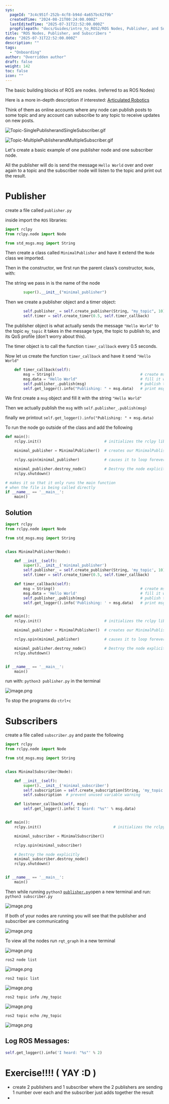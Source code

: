 ```yaml
---
sys:
  pageId: "3c4c951f-252b-4cf8-b94d-4a657bc62f9b"
  createdTime: "2024-08-21T00:24:00.000Z"
  lastEditedTime: "2025-07-31T22:52:00.000Z"
  propFilepath: "docs/Guides/intro_to_ROS2/ROS Nodes, Publisher, and Subscribers .md"
title: "ROS Nodes, Publisher, and Subscribers "
date: "2025-07-31T22:52:00.000Z"
description: ""
tags:
  - "Onboarding"
author: "Overridden author"
draft: false
weight: 142
toc: false
icon: ""
---
```


The basic building blocks of ROS are nodes. (referred to as ROS Nodes)

Here is a more in-depth description if interested: [Articulated Robotics](https://articulatedrobotics.xyz/tutorials/ready-for-ros/ros-overview#2-nodes)

Think of them as online accounts where any node can publish posts to some topic and any account can subscribe to any topic to receive updates on new posts.

![Topic-SinglePublisherandSingleSubscriber.gif](https://docs.ros.org/en/humble/_images/Topic-SinglePublisherandSingleSubscriber.gif)

![Topic-MultiplePublisherandMultipleSubscriber.gif](https://docs.ros.org/en/humble/_images/Topic-MultiplePublisherandMultipleSubscriber.gif)

Let's create a basic example of one publisher node and one subscriber node.

All the publisher will do is send the message `Hello World` over and over again to a topic and the subscriber node will listen to the topic and print out the result.

# Publisher

create a file called `publisher.py` 

inside import the `ROS` libraries:

```python
import rclpy
from rclpy.node import Node

from std_msgs.msg import String
```

Then create a class called `MinimalPublisher` and have it extend the `Node` class we imported.

Then in the constructor, we first run the parent class’s constructor, `Node`, with:

The string we pass in is the name of the node

```python
        super().__init__("minimal_publisher")
```

Then we create a publisher object and a timer object:

```python
        self.publisher_ = self.create_publisher(String, "my_topic", 10)
        self.timer = self.create_timer(0.5, self.timer_callback)
```

The publisher object is what actually sends the message `"Hello World"` to the topic `my_topic` it takes in the message type, the topic to publish to, and its QoS profile (don't worry about this).

The timer object is to call the function `timer_callback` every 0.5 seconds.

Now let us create the function `timer_callback` and have it send `"Hello World"`

```python
    def timer_callback(self):
        msg = String()                                      # create msg object
        msg.data = "Hello World"                            # fill it with data
        self.publisher_.publish(msg)                        # publish the message
        self.get_logger().info("Publishing: " + msg.data)   # print msg
```

We first create a `msg` object and fill it with the string `"Hello World"`

Then we actually publish the `msg` with `self.publisher_.publish(msg)`

finally we printout `self.get_logger().info("Publishing: " + msg.data)`

To run the node go outside of the class and add the following

```python
def main():
    rclpy.init()                            # initializes the rclpy library

    minimal_publisher = MinimalPublisher()  # creates our MinimalPublisher object

    rclpy.spin(minimal_publisher)           # causes it to loop forever

    minimal_publisher.destroy_node()        # Destroy the node explicitly
    rclpy.shutdown()

# makes it so that it only runs the main function
# when the file is being called directly
if __name__ == '__main__': 
    main()
```

## Solution

```python
import rclpy
from rclpy.node import Node

from std_msgs.msg import String


class MinimalPublisher(Node):

    def __init__(self):
        super().__init__('minimal_publisher')
        self.publisher_ = self.create_publisher(String, 'my_topic', 10)
        self.timer = self.create_timer(0.5, self.timer_callback)

    def timer_callback(self):
        msg = String()                                      # create msg object
        msg.data = 'Hello World'                            # fill it with data
        self.publisher_.publish(msg)                        # publish the message
        self.get_logger().info('Publishing: ' + msg.data)   # print msg


def main():
    rclpy.init()                            # initializes the rclpy library

    minimal_publisher = MinimalPublisher()  # creates our MinimalPublisher object

    rclpy.spin(minimal_publisher)           # causes it to loop forever

    minimal_publisher.destroy_node()        # Destroy the node explicitly
    rclpy.shutdown()


if __name__ == '__main__':
    main()
```

run with: `python3 publisher.py` in the terminal

![image.png](https://prod-files-secure.s3.us-west-2.amazonaws.com/d518164a-d88e-44d1-a4ee-3adb3bd8bce0/9214accb-ad5b-44f1-a31c-b3167c59138b/image.png?X-Amz-Algorithm=AWS4-HMAC-SHA256&X-Amz-Content-Sha256=UNSIGNED-PAYLOAD&X-Amz-Credential=ASIAZI2LB466UAPF2CRG%2F20250815%2Fus-west-2%2Fs3%2Faws4_request&X-Amz-Date=20250815T061420Z&X-Amz-Expires=3600&X-Amz-Security-Token=IQoJb3JpZ2luX2VjEAoaCXVzLXdlc3QtMiJHMEUCIEW6oHvD%2Bg3aNOvh0Q63gRhzHpn4UvHrRcAM%2FoGKxFzTAiEA%2BydHZ%2BATCPBPNhAF85I5bwkGbwHp5qhtEt4tFd50%2F6Aq%2FwMIUxAAGgw2Mzc0MjMxODM4MDUiDDBmbszV7p59g3Fs0ircAyh3CSZ5jGV8TLe%2BqnBjlojoPFGStgj6940rGOn22pK4fispMS6GHavEiPi6jOJa42YVzwCjZxGYgKDzR%2Fibn3UhVpnQYiTDzfHXNBS%2BNKNf2jr6UKMt5EAOshV6pif7hBnvtAfLB3Y%2FvFhYQvznTl0ygNsc39nzB8WRqIKY8tlkSfoGfzK9YAIjWHbRPg8d0KR2lONNJD856KSJh0dOTL4PruyFor384uw15B0xqg6J%2B6FW7ftzZXDs1K0pZ2AQvO1jsBVMSfcN9Zrq6PEtyyJmT%2BDj54BUbFbynHZ9JEv9%2BE%2F97np3HbcmMPaC1PJZxTYDJ%2BPqjLi3Qn9hZkGEwuhMcsRJsXRinR%2FXdWVmfh1YxO7MpWi%2BCeXz%2Fv9nqHGwk8%2Bo%2Bkn%2FOhnF%2FF%2BxRxNgoRqkZ3uNviZ1Fejzuv2wEqh7tsEMUJ9NjB4Sh804wOLs6EwEvKYUsd5JfEHr3JUyrluoWRvXsgbtrbWSUxfuzeGmRb4lmKlL3bzA4a%2BSAFql2HOSKMhWuNi3rVgb%2BNzeYRZ56CbJX%2F%2BG0EaijJfS7vxqZ41gErBASjR3HGpiaLB8L2dqY6TDJm%2F0S31Z8JPixHQvEo0ntTAFyoFmH%2FBaev28Ii2gePGYwqh0mf4fMIyj%2BsQGOqUBagS%2BhJUMptGRd4qcBMFjWUl5%2Bv0AdoGoztdiT3uvPtR8Z9qEKBYDhlLsOSbO7jQ0vybLIv7PeEqWLQU0VCFpNba4BEIAdtuzukSKmnpaemsCJMYG8fNQH3eYXmvPODTvcQQIhTYfRSnnkNRTCSMq%2FiYx5JSpDGNnRMvfykmDlFP2aAlrnsibBJG6Tac9fQM8vkx8SR9nfE9JNq4NjywpAjWiYMQc&X-Amz-Signature=ef2b80409b0739d55e634fd4ef3cca33ee765b7a3b3d9ed982a5cac3a16d144d&X-Amz-SignedHeaders=host&x-amz-checksum-mode=ENABLED&x-id=GetObject)

To stop the programs do `ctrl+c`

# Subscribers

create a file called `subscriber.py` and paste the following

```python
import rclpy
from rclpy.node import Node

from std_msgs.msg import String


class MinimalSubscriber(Node):

    def __init__(self):
        super().__init__('minimal_subscriber')
        self.subscription = self.create_subscription(String, 'my_topic', self.listener_callback, 10)
        self.subscription  # prevent unused variable warning

    def listener_callback(self, msg):
        self.get_logger().info('I heard: "%s"' % msg.data)


def main():
    rclpy.init()                                # initializes the rclpy library

    minimal_subscriber = MinimalSubscriber()

    rclpy.spin(minimal_subscriber)

    # Destroy the node explicitly
    minimal_subscriber.destroy_node()
    rclpy.shutdown()


if __name__ == '__main__':
    main()
```

Then while running `python3` [`publisher.py`](http://publisher.py/)open a new terminal and run: `python3 subscriber.py` 

![image.png](https://prod-files-secure.s3.us-west-2.amazonaws.com/d518164a-d88e-44d1-a4ee-3adb3bd8bce0/611fccf2-c738-4dbd-94e9-98f209092866/image.png?X-Amz-Algorithm=AWS4-HMAC-SHA256&X-Amz-Content-Sha256=UNSIGNED-PAYLOAD&X-Amz-Credential=ASIAZI2LB466UAPF2CRG%2F20250815%2Fus-west-2%2Fs3%2Faws4_request&X-Amz-Date=20250815T061420Z&X-Amz-Expires=3600&X-Amz-Security-Token=IQoJb3JpZ2luX2VjEAoaCXVzLXdlc3QtMiJHMEUCIEW6oHvD%2Bg3aNOvh0Q63gRhzHpn4UvHrRcAM%2FoGKxFzTAiEA%2BydHZ%2BATCPBPNhAF85I5bwkGbwHp5qhtEt4tFd50%2F6Aq%2FwMIUxAAGgw2Mzc0MjMxODM4MDUiDDBmbszV7p59g3Fs0ircAyh3CSZ5jGV8TLe%2BqnBjlojoPFGStgj6940rGOn22pK4fispMS6GHavEiPi6jOJa42YVzwCjZxGYgKDzR%2Fibn3UhVpnQYiTDzfHXNBS%2BNKNf2jr6UKMt5EAOshV6pif7hBnvtAfLB3Y%2FvFhYQvznTl0ygNsc39nzB8WRqIKY8tlkSfoGfzK9YAIjWHbRPg8d0KR2lONNJD856KSJh0dOTL4PruyFor384uw15B0xqg6J%2B6FW7ftzZXDs1K0pZ2AQvO1jsBVMSfcN9Zrq6PEtyyJmT%2BDj54BUbFbynHZ9JEv9%2BE%2F97np3HbcmMPaC1PJZxTYDJ%2BPqjLi3Qn9hZkGEwuhMcsRJsXRinR%2FXdWVmfh1YxO7MpWi%2BCeXz%2Fv9nqHGwk8%2Bo%2Bkn%2FOhnF%2FF%2BxRxNgoRqkZ3uNviZ1Fejzuv2wEqh7tsEMUJ9NjB4Sh804wOLs6EwEvKYUsd5JfEHr3JUyrluoWRvXsgbtrbWSUxfuzeGmRb4lmKlL3bzA4a%2BSAFql2HOSKMhWuNi3rVgb%2BNzeYRZ56CbJX%2F%2BG0EaijJfS7vxqZ41gErBASjR3HGpiaLB8L2dqY6TDJm%2F0S31Z8JPixHQvEo0ntTAFyoFmH%2FBaev28Ii2gePGYwqh0mf4fMIyj%2BsQGOqUBagS%2BhJUMptGRd4qcBMFjWUl5%2Bv0AdoGoztdiT3uvPtR8Z9qEKBYDhlLsOSbO7jQ0vybLIv7PeEqWLQU0VCFpNba4BEIAdtuzukSKmnpaemsCJMYG8fNQH3eYXmvPODTvcQQIhTYfRSnnkNRTCSMq%2FiYx5JSpDGNnRMvfykmDlFP2aAlrnsibBJG6Tac9fQM8vkx8SR9nfE9JNq4NjywpAjWiYMQc&X-Amz-Signature=4c657acb3f98733a3881899e0150fb6ac3b62cf67132d3046f11d82f0dd3ac0f&X-Amz-SignedHeaders=host&x-amz-checksum-mode=ENABLED&x-id=GetObject)

If both of your nodes are running you will see that the publisher and subscriber are communicating

![image.png](https://prod-files-secure.s3.us-west-2.amazonaws.com/d518164a-d88e-44d1-a4ee-3adb3bd8bce0/eea428b5-1cf0-43bb-a30b-81cbaf6c5c78/image.png?X-Amz-Algorithm=AWS4-HMAC-SHA256&X-Amz-Content-Sha256=UNSIGNED-PAYLOAD&X-Amz-Credential=ASIAZI2LB466UAPF2CRG%2F20250815%2Fus-west-2%2Fs3%2Faws4_request&X-Amz-Date=20250815T061420Z&X-Amz-Expires=3600&X-Amz-Security-Token=IQoJb3JpZ2luX2VjEAoaCXVzLXdlc3QtMiJHMEUCIEW6oHvD%2Bg3aNOvh0Q63gRhzHpn4UvHrRcAM%2FoGKxFzTAiEA%2BydHZ%2BATCPBPNhAF85I5bwkGbwHp5qhtEt4tFd50%2F6Aq%2FwMIUxAAGgw2Mzc0MjMxODM4MDUiDDBmbszV7p59g3Fs0ircAyh3CSZ5jGV8TLe%2BqnBjlojoPFGStgj6940rGOn22pK4fispMS6GHavEiPi6jOJa42YVzwCjZxGYgKDzR%2Fibn3UhVpnQYiTDzfHXNBS%2BNKNf2jr6UKMt5EAOshV6pif7hBnvtAfLB3Y%2FvFhYQvznTl0ygNsc39nzB8WRqIKY8tlkSfoGfzK9YAIjWHbRPg8d0KR2lONNJD856KSJh0dOTL4PruyFor384uw15B0xqg6J%2B6FW7ftzZXDs1K0pZ2AQvO1jsBVMSfcN9Zrq6PEtyyJmT%2BDj54BUbFbynHZ9JEv9%2BE%2F97np3HbcmMPaC1PJZxTYDJ%2BPqjLi3Qn9hZkGEwuhMcsRJsXRinR%2FXdWVmfh1YxO7MpWi%2BCeXz%2Fv9nqHGwk8%2Bo%2Bkn%2FOhnF%2FF%2BxRxNgoRqkZ3uNviZ1Fejzuv2wEqh7tsEMUJ9NjB4Sh804wOLs6EwEvKYUsd5JfEHr3JUyrluoWRvXsgbtrbWSUxfuzeGmRb4lmKlL3bzA4a%2BSAFql2HOSKMhWuNi3rVgb%2BNzeYRZ56CbJX%2F%2BG0EaijJfS7vxqZ41gErBASjR3HGpiaLB8L2dqY6TDJm%2F0S31Z8JPixHQvEo0ntTAFyoFmH%2FBaev28Ii2gePGYwqh0mf4fMIyj%2BsQGOqUBagS%2BhJUMptGRd4qcBMFjWUl5%2Bv0AdoGoztdiT3uvPtR8Z9qEKBYDhlLsOSbO7jQ0vybLIv7PeEqWLQU0VCFpNba4BEIAdtuzukSKmnpaemsCJMYG8fNQH3eYXmvPODTvcQQIhTYfRSnnkNRTCSMq%2FiYx5JSpDGNnRMvfykmDlFP2aAlrnsibBJG6Tac9fQM8vkx8SR9nfE9JNq4NjywpAjWiYMQc&X-Amz-Signature=00d1b0182476859e99eb530bf44f061232b2f52b9139185340dbae5d5582a44f&X-Amz-SignedHeaders=host&x-amz-checksum-mode=ENABLED&x-id=GetObject)

To view all the nodes run `rqt_graph` in a new terminal

![image.png](https://prod-files-secure.s3.us-west-2.amazonaws.com/d518164a-d88e-44d1-a4ee-3adb3bd8bce0/1d98e964-4318-4d62-b5c4-8c8f78368598/image.png?X-Amz-Algorithm=AWS4-HMAC-SHA256&X-Amz-Content-Sha256=UNSIGNED-PAYLOAD&X-Amz-Credential=ASIAZI2LB466UAPF2CRG%2F20250815%2Fus-west-2%2Fs3%2Faws4_request&X-Amz-Date=20250815T061420Z&X-Amz-Expires=3600&X-Amz-Security-Token=IQoJb3JpZ2luX2VjEAoaCXVzLXdlc3QtMiJHMEUCIEW6oHvD%2Bg3aNOvh0Q63gRhzHpn4UvHrRcAM%2FoGKxFzTAiEA%2BydHZ%2BATCPBPNhAF85I5bwkGbwHp5qhtEt4tFd50%2F6Aq%2FwMIUxAAGgw2Mzc0MjMxODM4MDUiDDBmbszV7p59g3Fs0ircAyh3CSZ5jGV8TLe%2BqnBjlojoPFGStgj6940rGOn22pK4fispMS6GHavEiPi6jOJa42YVzwCjZxGYgKDzR%2Fibn3UhVpnQYiTDzfHXNBS%2BNKNf2jr6UKMt5EAOshV6pif7hBnvtAfLB3Y%2FvFhYQvznTl0ygNsc39nzB8WRqIKY8tlkSfoGfzK9YAIjWHbRPg8d0KR2lONNJD856KSJh0dOTL4PruyFor384uw15B0xqg6J%2B6FW7ftzZXDs1K0pZ2AQvO1jsBVMSfcN9Zrq6PEtyyJmT%2BDj54BUbFbynHZ9JEv9%2BE%2F97np3HbcmMPaC1PJZxTYDJ%2BPqjLi3Qn9hZkGEwuhMcsRJsXRinR%2FXdWVmfh1YxO7MpWi%2BCeXz%2Fv9nqHGwk8%2Bo%2Bkn%2FOhnF%2FF%2BxRxNgoRqkZ3uNviZ1Fejzuv2wEqh7tsEMUJ9NjB4Sh804wOLs6EwEvKYUsd5JfEHr3JUyrluoWRvXsgbtrbWSUxfuzeGmRb4lmKlL3bzA4a%2BSAFql2HOSKMhWuNi3rVgb%2BNzeYRZ56CbJX%2F%2BG0EaijJfS7vxqZ41gErBASjR3HGpiaLB8L2dqY6TDJm%2F0S31Z8JPixHQvEo0ntTAFyoFmH%2FBaev28Ii2gePGYwqh0mf4fMIyj%2BsQGOqUBagS%2BhJUMptGRd4qcBMFjWUl5%2Bv0AdoGoztdiT3uvPtR8Z9qEKBYDhlLsOSbO7jQ0vybLIv7PeEqWLQU0VCFpNba4BEIAdtuzukSKmnpaemsCJMYG8fNQH3eYXmvPODTvcQQIhTYfRSnnkNRTCSMq%2FiYx5JSpDGNnRMvfykmDlFP2aAlrnsibBJG6Tac9fQM8vkx8SR9nfE9JNq4NjywpAjWiYMQc&X-Amz-Signature=ccc5e6d4dcae025b62ebb8e91094a7f826dd40446b5471872965084036bd32ff&X-Amz-SignedHeaders=host&x-amz-checksum-mode=ENABLED&x-id=GetObject)

`ros2 node list`

![image.png](https://prod-files-secure.s3.us-west-2.amazonaws.com/d518164a-d88e-44d1-a4ee-3adb3bd8bce0/680ac8cf-e6d9-4164-9ece-5b9a6fccffee/image.png?X-Amz-Algorithm=AWS4-HMAC-SHA256&X-Amz-Content-Sha256=UNSIGNED-PAYLOAD&X-Amz-Credential=ASIAZI2LB466UAPF2CRG%2F20250815%2Fus-west-2%2Fs3%2Faws4_request&X-Amz-Date=20250815T061420Z&X-Amz-Expires=3600&X-Amz-Security-Token=IQoJb3JpZ2luX2VjEAoaCXVzLXdlc3QtMiJHMEUCIEW6oHvD%2Bg3aNOvh0Q63gRhzHpn4UvHrRcAM%2FoGKxFzTAiEA%2BydHZ%2BATCPBPNhAF85I5bwkGbwHp5qhtEt4tFd50%2F6Aq%2FwMIUxAAGgw2Mzc0MjMxODM4MDUiDDBmbszV7p59g3Fs0ircAyh3CSZ5jGV8TLe%2BqnBjlojoPFGStgj6940rGOn22pK4fispMS6GHavEiPi6jOJa42YVzwCjZxGYgKDzR%2Fibn3UhVpnQYiTDzfHXNBS%2BNKNf2jr6UKMt5EAOshV6pif7hBnvtAfLB3Y%2FvFhYQvznTl0ygNsc39nzB8WRqIKY8tlkSfoGfzK9YAIjWHbRPg8d0KR2lONNJD856KSJh0dOTL4PruyFor384uw15B0xqg6J%2B6FW7ftzZXDs1K0pZ2AQvO1jsBVMSfcN9Zrq6PEtyyJmT%2BDj54BUbFbynHZ9JEv9%2BE%2F97np3HbcmMPaC1PJZxTYDJ%2BPqjLi3Qn9hZkGEwuhMcsRJsXRinR%2FXdWVmfh1YxO7MpWi%2BCeXz%2Fv9nqHGwk8%2Bo%2Bkn%2FOhnF%2FF%2BxRxNgoRqkZ3uNviZ1Fejzuv2wEqh7tsEMUJ9NjB4Sh804wOLs6EwEvKYUsd5JfEHr3JUyrluoWRvXsgbtrbWSUxfuzeGmRb4lmKlL3bzA4a%2BSAFql2HOSKMhWuNi3rVgb%2BNzeYRZ56CbJX%2F%2BG0EaijJfS7vxqZ41gErBASjR3HGpiaLB8L2dqY6TDJm%2F0S31Z8JPixHQvEo0ntTAFyoFmH%2FBaev28Ii2gePGYwqh0mf4fMIyj%2BsQGOqUBagS%2BhJUMptGRd4qcBMFjWUl5%2Bv0AdoGoztdiT3uvPtR8Z9qEKBYDhlLsOSbO7jQ0vybLIv7PeEqWLQU0VCFpNba4BEIAdtuzukSKmnpaemsCJMYG8fNQH3eYXmvPODTvcQQIhTYfRSnnkNRTCSMq%2FiYx5JSpDGNnRMvfykmDlFP2aAlrnsibBJG6Tac9fQM8vkx8SR9nfE9JNq4NjywpAjWiYMQc&X-Amz-Signature=8ee02e0aed3542beceed5a735e0293ab49231c0206155c39862b3fea66ff4b40&X-Amz-SignedHeaders=host&x-amz-checksum-mode=ENABLED&x-id=GetObject)

`ros2 topic list`

![image.png](https://prod-files-secure.s3.us-west-2.amazonaws.com/d518164a-d88e-44d1-a4ee-3adb3bd8bce0/eee2ebe1-27ef-4a4a-96fb-2ca54126fb29/image.png?X-Amz-Algorithm=AWS4-HMAC-SHA256&X-Amz-Content-Sha256=UNSIGNED-PAYLOAD&X-Amz-Credential=ASIAZI2LB466UAPF2CRG%2F20250815%2Fus-west-2%2Fs3%2Faws4_request&X-Amz-Date=20250815T061420Z&X-Amz-Expires=3600&X-Amz-Security-Token=IQoJb3JpZ2luX2VjEAoaCXVzLXdlc3QtMiJHMEUCIEW6oHvD%2Bg3aNOvh0Q63gRhzHpn4UvHrRcAM%2FoGKxFzTAiEA%2BydHZ%2BATCPBPNhAF85I5bwkGbwHp5qhtEt4tFd50%2F6Aq%2FwMIUxAAGgw2Mzc0MjMxODM4MDUiDDBmbszV7p59g3Fs0ircAyh3CSZ5jGV8TLe%2BqnBjlojoPFGStgj6940rGOn22pK4fispMS6GHavEiPi6jOJa42YVzwCjZxGYgKDzR%2Fibn3UhVpnQYiTDzfHXNBS%2BNKNf2jr6UKMt5EAOshV6pif7hBnvtAfLB3Y%2FvFhYQvznTl0ygNsc39nzB8WRqIKY8tlkSfoGfzK9YAIjWHbRPg8d0KR2lONNJD856KSJh0dOTL4PruyFor384uw15B0xqg6J%2B6FW7ftzZXDs1K0pZ2AQvO1jsBVMSfcN9Zrq6PEtyyJmT%2BDj54BUbFbynHZ9JEv9%2BE%2F97np3HbcmMPaC1PJZxTYDJ%2BPqjLi3Qn9hZkGEwuhMcsRJsXRinR%2FXdWVmfh1YxO7MpWi%2BCeXz%2Fv9nqHGwk8%2Bo%2Bkn%2FOhnF%2FF%2BxRxNgoRqkZ3uNviZ1Fejzuv2wEqh7tsEMUJ9NjB4Sh804wOLs6EwEvKYUsd5JfEHr3JUyrluoWRvXsgbtrbWSUxfuzeGmRb4lmKlL3bzA4a%2BSAFql2HOSKMhWuNi3rVgb%2BNzeYRZ56CbJX%2F%2BG0EaijJfS7vxqZ41gErBASjR3HGpiaLB8L2dqY6TDJm%2F0S31Z8JPixHQvEo0ntTAFyoFmH%2FBaev28Ii2gePGYwqh0mf4fMIyj%2BsQGOqUBagS%2BhJUMptGRd4qcBMFjWUl5%2Bv0AdoGoztdiT3uvPtR8Z9qEKBYDhlLsOSbO7jQ0vybLIv7PeEqWLQU0VCFpNba4BEIAdtuzukSKmnpaemsCJMYG8fNQH3eYXmvPODTvcQQIhTYfRSnnkNRTCSMq%2FiYx5JSpDGNnRMvfykmDlFP2aAlrnsibBJG6Tac9fQM8vkx8SR9nfE9JNq4NjywpAjWiYMQc&X-Amz-Signature=dd392c8cea25c4dbe78eb0b70a9210f2f710176df379c8abaf657dda88e4b6bc&X-Amz-SignedHeaders=host&x-amz-checksum-mode=ENABLED&x-id=GetObject)

`ros2 topic info /my_topic`

![image.png](https://prod-files-secure.s3.us-west-2.amazonaws.com/d518164a-d88e-44d1-a4ee-3adb3bd8bce0/6288ef12-cb9e-406f-b9eb-65feed3a9011/image.png?X-Amz-Algorithm=AWS4-HMAC-SHA256&X-Amz-Content-Sha256=UNSIGNED-PAYLOAD&X-Amz-Credential=ASIAZI2LB466UAPF2CRG%2F20250815%2Fus-west-2%2Fs3%2Faws4_request&X-Amz-Date=20250815T061420Z&X-Amz-Expires=3600&X-Amz-Security-Token=IQoJb3JpZ2luX2VjEAoaCXVzLXdlc3QtMiJHMEUCIEW6oHvD%2Bg3aNOvh0Q63gRhzHpn4UvHrRcAM%2FoGKxFzTAiEA%2BydHZ%2BATCPBPNhAF85I5bwkGbwHp5qhtEt4tFd50%2F6Aq%2FwMIUxAAGgw2Mzc0MjMxODM4MDUiDDBmbszV7p59g3Fs0ircAyh3CSZ5jGV8TLe%2BqnBjlojoPFGStgj6940rGOn22pK4fispMS6GHavEiPi6jOJa42YVzwCjZxGYgKDzR%2Fibn3UhVpnQYiTDzfHXNBS%2BNKNf2jr6UKMt5EAOshV6pif7hBnvtAfLB3Y%2FvFhYQvznTl0ygNsc39nzB8WRqIKY8tlkSfoGfzK9YAIjWHbRPg8d0KR2lONNJD856KSJh0dOTL4PruyFor384uw15B0xqg6J%2B6FW7ftzZXDs1K0pZ2AQvO1jsBVMSfcN9Zrq6PEtyyJmT%2BDj54BUbFbynHZ9JEv9%2BE%2F97np3HbcmMPaC1PJZxTYDJ%2BPqjLi3Qn9hZkGEwuhMcsRJsXRinR%2FXdWVmfh1YxO7MpWi%2BCeXz%2Fv9nqHGwk8%2Bo%2Bkn%2FOhnF%2FF%2BxRxNgoRqkZ3uNviZ1Fejzuv2wEqh7tsEMUJ9NjB4Sh804wOLs6EwEvKYUsd5JfEHr3JUyrluoWRvXsgbtrbWSUxfuzeGmRb4lmKlL3bzA4a%2BSAFql2HOSKMhWuNi3rVgb%2BNzeYRZ56CbJX%2F%2BG0EaijJfS7vxqZ41gErBASjR3HGpiaLB8L2dqY6TDJm%2F0S31Z8JPixHQvEo0ntTAFyoFmH%2FBaev28Ii2gePGYwqh0mf4fMIyj%2BsQGOqUBagS%2BhJUMptGRd4qcBMFjWUl5%2Bv0AdoGoztdiT3uvPtR8Z9qEKBYDhlLsOSbO7jQ0vybLIv7PeEqWLQU0VCFpNba4BEIAdtuzukSKmnpaemsCJMYG8fNQH3eYXmvPODTvcQQIhTYfRSnnkNRTCSMq%2FiYx5JSpDGNnRMvfykmDlFP2aAlrnsibBJG6Tac9fQM8vkx8SR9nfE9JNq4NjywpAjWiYMQc&X-Amz-Signature=e452e072d14f3e72abcb0c1f8238f49a5582a70286618c47aadf6c009f10a319&X-Amz-SignedHeaders=host&x-amz-checksum-mode=ENABLED&x-id=GetObject)

`ros2 topic echo /my_topic`

![image.png](https://prod-files-secure.s3.us-west-2.amazonaws.com/d518164a-d88e-44d1-a4ee-3adb3bd8bce0/0a6fcb4d-422d-4a6c-a803-749ef4adf2c6/image.png?X-Amz-Algorithm=AWS4-HMAC-SHA256&X-Amz-Content-Sha256=UNSIGNED-PAYLOAD&X-Amz-Credential=ASIAZI2LB466UAPF2CRG%2F20250815%2Fus-west-2%2Fs3%2Faws4_request&X-Amz-Date=20250815T061420Z&X-Amz-Expires=3600&X-Amz-Security-Token=IQoJb3JpZ2luX2VjEAoaCXVzLXdlc3QtMiJHMEUCIEW6oHvD%2Bg3aNOvh0Q63gRhzHpn4UvHrRcAM%2FoGKxFzTAiEA%2BydHZ%2BATCPBPNhAF85I5bwkGbwHp5qhtEt4tFd50%2F6Aq%2FwMIUxAAGgw2Mzc0MjMxODM4MDUiDDBmbszV7p59g3Fs0ircAyh3CSZ5jGV8TLe%2BqnBjlojoPFGStgj6940rGOn22pK4fispMS6GHavEiPi6jOJa42YVzwCjZxGYgKDzR%2Fibn3UhVpnQYiTDzfHXNBS%2BNKNf2jr6UKMt5EAOshV6pif7hBnvtAfLB3Y%2FvFhYQvznTl0ygNsc39nzB8WRqIKY8tlkSfoGfzK9YAIjWHbRPg8d0KR2lONNJD856KSJh0dOTL4PruyFor384uw15B0xqg6J%2B6FW7ftzZXDs1K0pZ2AQvO1jsBVMSfcN9Zrq6PEtyyJmT%2BDj54BUbFbynHZ9JEv9%2BE%2F97np3HbcmMPaC1PJZxTYDJ%2BPqjLi3Qn9hZkGEwuhMcsRJsXRinR%2FXdWVmfh1YxO7MpWi%2BCeXz%2Fv9nqHGwk8%2Bo%2Bkn%2FOhnF%2FF%2BxRxNgoRqkZ3uNviZ1Fejzuv2wEqh7tsEMUJ9NjB4Sh804wOLs6EwEvKYUsd5JfEHr3JUyrluoWRvXsgbtrbWSUxfuzeGmRb4lmKlL3bzA4a%2BSAFql2HOSKMhWuNi3rVgb%2BNzeYRZ56CbJX%2F%2BG0EaijJfS7vxqZ41gErBASjR3HGpiaLB8L2dqY6TDJm%2F0S31Z8JPixHQvEo0ntTAFyoFmH%2FBaev28Ii2gePGYwqh0mf4fMIyj%2BsQGOqUBagS%2BhJUMptGRd4qcBMFjWUl5%2Bv0AdoGoztdiT3uvPtR8Z9qEKBYDhlLsOSbO7jQ0vybLIv7PeEqWLQU0VCFpNba4BEIAdtuzukSKmnpaemsCJMYG8fNQH3eYXmvPODTvcQQIhTYfRSnnkNRTCSMq%2FiYx5JSpDGNnRMvfykmDlFP2aAlrnsibBJG6Tac9fQM8vkx8SR9nfE9JNq4NjywpAjWiYMQc&X-Amz-Signature=87250fd1a3914f2ac167336fd51479e2a732e3b1e160a7369809274bc3ceae18&X-Amz-SignedHeaders=host&x-amz-checksum-mode=ENABLED&x-id=GetObject)

## Log ROS Messages:

```python
self.get_logger().info('I heard: "%s"' % 2)
```

# Exercise!!!! ( YAY :D )

- create 2 publishers and 1 subscriber where the 2 publishers are sending 1 number over each and the subscriber just adds together the result
- 
